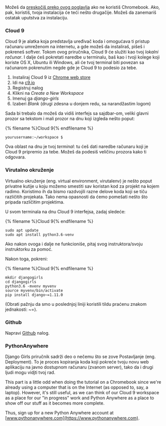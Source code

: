 Možeš da [preskočiš preko ovog poglavlja](http://tutorial.djangogirls.org/en/installation/#install-python) ako ne koristiš Chromebook. Ako, pak, koristiš, tvoja instalacija će teći nešto drugačije. Možeš da zanemariš ostatak uputstva za instalaciju.

### Cloud 9

Cloud 9 je alatka koja predstavlja uređivač koda i omogućava ti pristup računaru umreženom na internetu, a gde možeš da instaliraš, pišeš i pokreneš softver. Tokom ovog priručnika, Cloud 9 će služiti kao tvoj *lokalni računar*. I dalje ćeš pokretati naredbe u terminalu, baš kao i tvoji kolege koji koriste OS X, Ubuntu ili Windows, ali će tvoj terminal biti povezan sa računarom pokrenutim negde gde je Cloud 9 to podesio za tebe.

1. Instaliraj Cloud 9 iz [Chrome web store](https://chrome.google.com/webstore/detail/cloud9/nbdmccoknlfggadpfkmcpnamfnbkmkcp)
2. Idi na [c9.io](https://c9.io)
3. Registruj nalog
4. Klikni na *Create a New Workspace*
5. Imenuj ga *django-girls*
6. Izaberi *Blank* (drugi zdesna u donjem redu, sa narandžastim logom)

Sada bi trebalo da možeš da vidiš interfejs sa sajdbar-om, veliki glavni prozor sa tekstom i mali prozor na dnu koji izgleda nešto poput:

{% filename %}Cloud 9{% endfilename %}

    yourusername:~/workspace $
    

Ova oblast na dnu je tvoj *terminal*: tu ćeš dati naredbe računaru koji je Cloud 9 pripremio za tebe. Možeš da podesiš veličinu prozora kako ti odgovara.

### Virutalno okruženje

Virtualno okruženje (eng. virtual environment, virutalenv) je nešto poput privatne kutije u koju možemo smestiti sav koristan kod za projekt na kojem radimo. Koristimo ih da bismo razdvojili razne delove koda koji se tiču različitih projekata. Tako nema opasnosti da ćemo pomešati nešto što pripada različitim projektima.

U svom terminala na dnu Cloud 9 interfejsa, zadaj sledeće:

{% filename %}Cloud 9{% endfilename %}

    sudo apt update
    sudo apt install python3.6-venv
    

Ako nakon ovoga i dalje ne funkcioniše, pitaj svog instruktora/svoju instruktorku za pomoć.

Nakon toga, pokreni:

{% filename %}Cloud 9{% endfilename %}

    mkdir djangogirls
    cd djangogirls
    python3.6 -mvenv myvenv
    source myvenv/bin/activate
    pip install django~=1.11.0
    

(Obrati pažnju da smo u poslednjoj liniji koristili tildu praćenu znakom jednakosti: ~=).

### Github

Napravi [Github](https://github.com) nalog.

### PythonAnywhere

Django Girls priručnik sadrži deo o nečemu što se zove Postavljanje (eng. Deployment). To je proces kopiranja koda koji pokreće tvoju novu web aplikaciju na javno dostupnom računaru (zvanom server), tako da i drugi ljudi mogu vidjti tvoj rad.

This part is a little odd when doing the tutorial on a Chromebook since we're already using a computer that is on the Internet (as opposed to, say, a laptop). However, it's still useful, as we can think of our Cloud 9 workspace as a place for our "in progress" work and Python Anywhere as a place to show off our stuff as it becomes more complete.

Thus, sign up for a new Python Anywhere account at [www.pythonanywhere.com](https://www.pythonanywhere.com).